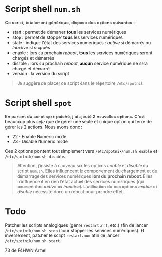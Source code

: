# Script shell `num.sh`

Ce script, totalement générique, dispose des options suivantes :

* start : permet de démarrer __tous__ les services numériques
* stop : permet de stopper __tous__ les services numériques
* state : indique l'état des services numériques : _active_ si démarrés ou _inactive_ si stoppés
* enable : lors du prochain _reboot_, __tous__ les services numériques seront chargés et démarrés
* disable : lors du prochain _reboot_, __aucun__ service numérique ne sera chargé et démarré
* version : la version du script

> Je suggère de placer ce script dans le répertoire `/etc/spotnik`

# Script shell `spot`

En partant du script `spot` patché, j'ai ajouté 2 nouvelles options. C'est beaucoup plus _safe_ que de gérer une seule et unique option qui tente de gérer les 2 actions. Nous avons donc :

* 22 - Enable Numeric mode
* 23 - Disable Numeric mode

Ces 2 options pointent tout simplement vers `/etc/spotnik/num.sh enable` et `/etc/spotnik/num.sh disable`. 

> Attention, j'insiste à nouveau sur les options _enable_ et _disable_ du script `num.sh`. Elles influencent le comportement du chargement et du démarrage des services numériques __lors du prochain reboot__. Elles n'influencent en rien l'état actuel des services numériques (qui peuvent être _active_ ou _inactive_). L'utilisation de ces options _enable_ et _disable_ nécessite donc un reboot pour prendre effet. 

# Todo

Patcher les scripts analogiques (genre `restart.rrf`, etc.) afin de lancer `/etc/spotnik/num.sh stop` (pour stopper les services numériques). Et inversement, patcher le script `restart.num` afin de lancer `/etc/spotnik/num.sh start`.  

73 de F4HWN Armel





